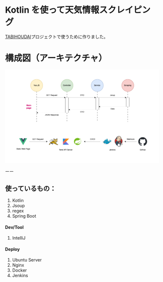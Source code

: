 # Kotlin を使って天気情報スクレイピング
[TABIHOUDAI](https://github.com/chm209/tabihoudai)プロジェクトで使うために作りました。

# 構成図（アーキテクチャ）

![アーキテクチャ](./resources/images/アーキテクチャ.png)

ーー

## 使っているもの：
1. Kotlin
2. Jsoup
3. regex
4. Spring Boot

#### Dev/Tool
1. IntelliJ

#### Deploy
1. Ubuntu Server
2. Nginx
3. Docker
4. Jenkins